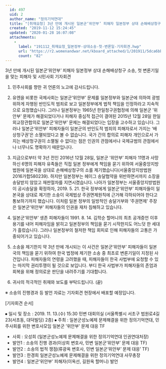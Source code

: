 ```yaml
---
  id: 497
  uid: 2
  author_name: "정의기억연대"
  title: "[취재요청] 3년 만에 개시된 일본군‘위안부’ 피해자 일본정부 상대 손해배상청구 소송, 첫 변론기일을 맞는 피해자 및 시민사회 기자회견"
  created: "2019-11-12 15:24:45"
  updated: "2020-01-28 16:07:08"
  attachments: 
    - 
      label: "191112_취재요청_일본정부-상대소송-첫-변론일-기자회견.hwp"
      url: "https://r2.womenandwar.net/kboard_attached/1/201911/5dca6bbe1b4b47089589.hwp"
      count: "82"
---
```

3년 만에 개시된 일본군‘위안부’ 피해자 일본정부 상대 손해배상청구 소송, 첫 변론기일을 맞는 피해자 및 시민사회 기자회견


1. 민주사회를 향한 귀 언론의 노고에 감사드립니다.

2. 유엔을 비롯한 국제사회는 일본군‘위안부’ 문제를 일본정부와 일본군에 의하여 광범위하게 자행된 반인도적 범죄로 보고 일본정부에게 법적 책임을 인정하라고 지속적으로 요청했습니다. 그러나 일본정부는 1965년 한일청구권협정에 의해 일본군 ’위안부’ 문제가 해결되었다거나 피해자 중심적 접근이 결여된 2015년 12월 28일 한일외교장관합의로 일본군‘위안부’ 문제는 해결되었다는 입장을 고수하고 있습니다. 그러나 일본군‘위안부’ 피해자들이 일본군의 반인도적 범죄의 피해자로서 가지는 ‘배상청구권’은 소멸되었다고 볼 수 없습니다. 국가 간의 합의로 피해자 개인으로서 가지는 배상청구권이 소멸될 수 없다는 점은 인권의 관점에서나 국제규범의 관점에서나 너무나도 명확하기 때문입니다.

3. 지금으로부터 약 3년 전인 2016년 12월 28일, 일본군 ‘위안부’ 피해자 11명과 사망하신 6명의 피해자 유족들은 직접 일본 정부에게 책임을 묻기 위하여 서울중앙지방법원에 일본국을 상대로 손해배상청구의 소를 제기했습니다(서울중앙지방법원 2016가합580239). 하지만 일본정부는 헤이그 송달협약을 위반하면서까지 소장을 송달받지 않았고 재판절차를 지연시켰습니다. 나아가 일본정부는 서울중앙지방법원이 공시송달을 확정하자, 2019. 5. 21. 한국 정부에게 일본군‘위안부’ 피해자들이 일본국을 상대로 제기한 소송이 국제법상 주권면제원칙에 근거해 각하되어야 한다고 통보하기까지 했습니다. 이처럼 일본 정부의 일방적인 송달거부와 ‘주권면제’ 주장은 일본군‘위안부’ 피해자들의 인권을 재차 침해하고 있습니다.

4. 일본군‘위안부’ 생존 피해자들이 1991. 8. 14. 김학순 할머니의 최초 공개증언 이후 용기를 내어 피해자임을 밝히고 일본정부의 책임을 묻기 시작한지도 어느덧 한 세대가 흘렀습니다. 그러나 일본정부의 철저한 책임 회피로 인해 피해자들의 고통은 가중되어가고 있습니다. 

5. 소송을 제기한지 약 3년 만에 개시되는 이 사건은 일본군‘위안부’ 피해자들이 일본국의 책임을 묻기 위하여 한국 법정에 제기한 소송 중 최초로 변론기일이 지정된 사건입니다. 피해자들의 연령을 고려했을 때, 피해자들이 한국 사법부에 요청할 수 있는 마지막 권리투쟁이 될 것으로 보입니다. 부디 한국 사법부가 피해자들의 존엄과 회복을 위해 정의로운 판단을 내려주기를 기대합니다.

6. 귀사의 적극적인 취재와 보도를 부탁드립니다. (끝)

※ 소송의 진행경과 등 발언 자료는 기자회견 현장에서 배포할 예정입니다.


\[기자회견 순서\]

⦁ 일시 및 장소 : 2019. 11. 13.(수) 15:30 민변 대회의실 (서울특별시 서초구 법원로4길 23(서초동, 대덕빌딩) 2층)
⦁ 주최 : 일본군성노예제 문제해결을 위한 정의기억연대, 민주사회를 위한 변호사모임 일본군 ’위안부’ 문제 대응 TF
 - 사회 : 오성희 (일본군성노예제 문제해결을 위한 정의기억연대 인권연대처장) 
 - 발언1 : 소송의 진행 경과(이상희 변호사, 민변 일본군‘위안부’ 문제 대응 TF) 
 - 발언2 : 소송의 법적 쟁점(류광옥 변호사, 민변 일본군‘위안부’ 문제 대응’ TF)
 - 발언3 : 한경희 일본군성노예제 문제해결을 위한 정의기억연대 사무총장 
 - 발언4 : 일본군‘위안부’ 피해자(이옥선, 길원옥 할머니) 발언